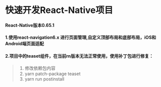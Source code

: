 # 快速开发React-Native项目
#### React-Native版本0.65.1
#### 1.使用react-navigation6.x 进行页面管理,自定义顶部布局和底部布局，iOS和Android端页面适配
#### 2.项目中的teaset组件，在当前rn版本无法正常使用，使用补丁包进行修复：
> 1. 修改依赖包内容
> 2. yarn patch-package teaset
> 3. yarn run postinstall